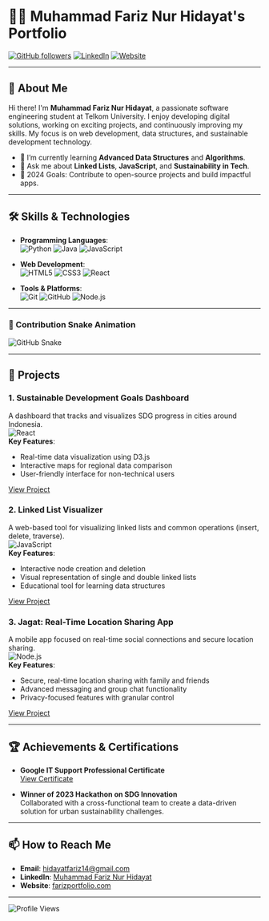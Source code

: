 # 👨‍💻 Muhammad Fariz Nur Hidayat's Portfolio

[![GitHub followers](https://img.shields.io/github/followers/yourusername?style=social)](https://github.com/yourusername)
[![LinkedIn](https://img.shields.io/badge/LinkedIn-blue?style=flat&logo=linkedin&labelColor=blue)](https://www.linkedin.com/in/yourlinkedin/)
[![Website](https://img.shields.io/badge/Website-Portfolio-orange)](https://responsive-portfolio-fariz.netlify.app/)

---

## 🚀 About Me
Hi there! I'm **Muhammad Fariz Nur Hidayat**, a passionate software engineering student at Telkom University. I enjoy developing digital solutions, working on exciting projects, and continuously improving my skills. My focus is on web development, data structures, and sustainable development technology.

- 🌱 I’m currently learning **Advanced Data Structures** and **Algorithms**.
- 💬 Ask me about **Linked Lists**, **JavaScript**, and **Sustainability in Tech**.
- 🎯 2024 Goals: Contribute to open-source projects and build impactful apps.

---

## 🛠️ Skills & Technologies

- **Programming Languages**:  
  ![Python](https://img.shields.io/badge/-Python-3776AB?style=flat&logo=python&logoColor=white)
  ![Java](https://img.shields.io/badge/-Java-007396?style=flat&logo=java&logoColor=white)
  ![JavaScript](https://img.shields.io/badge/-JavaScript-F7DF1E?style=flat&logo=javascript&logoColor=white)

- **Web Development**:  
  ![HTML5](https://img.shields.io/badge/-HTML5-E34F26?style=flat&logo=html5&logoColor=white)
  ![CSS3](https://img.shields.io/badge/-CSS3-1572B6?style=flat&logo=css3&logoColor=white)
  ![React](https://img.shields.io/badge/-React-61DAFB?style=flat&logo=react&logoColor=white)

- **Tools & Platforms**:  
  ![Git](https://img.shields.io/badge/-Git-F05032?style=flat&logo=git&logoColor=white)
  ![GitHub](https://img.shields.io/badge/-GitHub-181717?style=flat&logo=github&logoColor=white)
  ![Node.js](https://img.shields.io/badge/-Node.js-339933?style=flat&logo=node.js&logoColor=white)

---

### 🐍 Contribution Snake Animation  
![GitHub Snake](https://raw.githubusercontent.com/muhammadfariz123/muhammadfariz123/output/github-snake.svg)

---

## 📂 Projects

### 1. **Sustainable Development Goals Dashboard**
   A dashboard that tracks and visualizes SDG progress in cities around Indonesia.  
   ![React](https://img.shields.io/badge/-React-61DAFB?style=flat&logo=react&logoColor=white)  
   **Key Features**:
   - Real-time data visualization using D3.js
   - Interactive maps for regional data comparison
   - User-friendly interface for non-technical users

   [View Project](https://github.com/yourusername/SDG-dashboard)

### 2. **Linked List Visualizer**
   A web-based tool for visualizing linked lists and common operations (insert, delete, traverse).  
   ![JavaScript](https://img.shields.io/badge/-JavaScript-F7DF1E?style=flat&logo=javascript&logoColor=white)  
   **Key Features**:
   - Interactive node creation and deletion
   - Visual representation of single and double linked lists
   - Educational tool for learning data structures

   [View Project](https://github.com/yourusername/Linked-List-Visualizer)

### 3. **Jagat: Real-Time Location Sharing App**
   A mobile app focused on real-time social connections and secure location sharing.  
   ![Node.js](https://img.shields.io/badge/-Node.js-339933?style=flat&logo=node.js&logoColor=white)  
   **Key Features**:
   - Secure, real-time location sharing with family and friends
   - Advanced messaging and group chat functionality
   - Privacy-focused features with granular control

   [View Project](https://github.com/yourusername/Jagat-App)

---

## 🏆 Achievements & Certifications

- **Google IT Support Professional Certificate**  
  [View Certificate](https://www.coursera.org/account/accomplishments/certificate/ABC1234)

- **Winner of 2023 Hackathon on SDG Innovation**  
  Collaborated with a cross-functional team to create a data-driven solution for urban sustainability challenges.

---

## 📫 How to Reach Me
- **Email**: hidayatfariz14@gmail.com  
- **LinkedIn**: [Muhammad Fariz Nur Hidayat](https://www.linkedin.com/in/yourlinkedin/)  
- **Website**: [farizportfolio.com](https://yourwebsite.com)

---

![Profile Views](https://komarev.com/ghpvc/?username=yourusername&color=blue)
